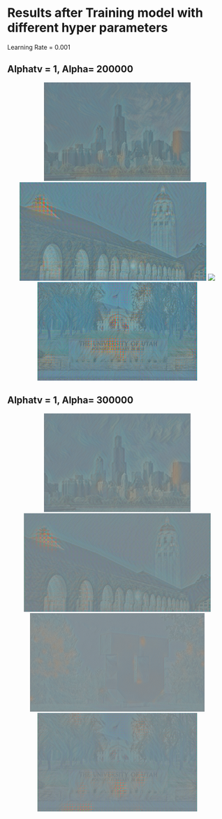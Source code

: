 # Results after Training model with different hyper parameters

Learning Rate = 0.001

## Alphatv = 1, Alpha= 200000
<div align='center'>
<img src='files/style8/Chicago_output.png' height='225px'>
<img src='files/style8/hoovertower_output.png' height='225px'>
<img src='files/style8/SpringBlock.png' height='225px'>
<img src='files/style8/univeristy-utah.png' height='225px'>
</div>

## Alphatv = 1, Alpha= 300000
<div align='center'>
<img src='files/style8/Chicago_output-1.png' height='225px'>
<img src='files/style8/hoovertower_output-1.png' height='225px'>
<img src='files/style8/SpringBlock-1.png' height='225px'>
<img src='files/style8/univeristy-utah-1.png' height='225px'>
</div>


